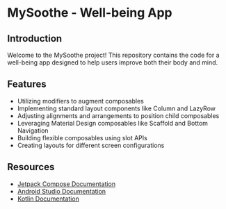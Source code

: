 # MySoothe - Well-being App

## Introduction

Welcome to the MySoothe project! This repository contains the code for a well-being app designed to help users improve both their body and mind.

## Features

- Utilizing modifiers to augment composables
- Implementing standard layout components like Column and LazyRow
- Adjusting alignments and arrangements to position child composables
- Leveraging Material Design composables like Scaffold and Bottom Navigation
- Building flexible composables using slot APIs
- Creating layouts for different screen configurations

## Resources

- [Jetpack Compose Documentation](https://developer.android.com/jetpack/compose)
- [Android Studio Documentation](https://developer.android.com/studio)
- [Kotlin Documentation](https://kotlinlang.org/docs/home.html)
